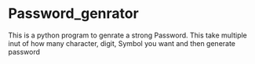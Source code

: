 # Password_genrator
This is a python program to genrate a strong Password. This take multiple inut of how many character, digit, Symbol you want and then generate password
